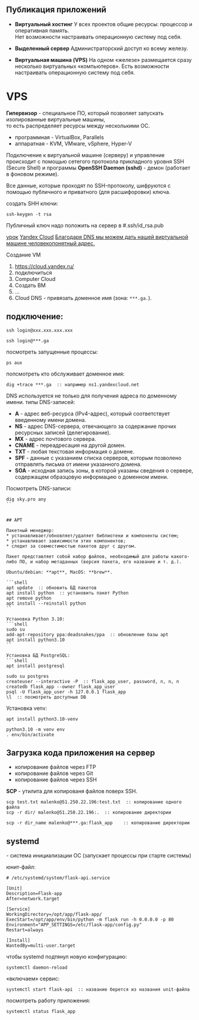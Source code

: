 ## Публикация приложений

* **Виртуальный хостинг**
	У всех проектов общие ресурсы: процессор и оперативная память.\
	Нет возможности настраивать операционную систему под себя. 

* **Выделенный сервер**
	Администраторский доступ ко всему железу.

* **Виртуальная машина (VPS)**
	На одном «железе» размещается сразу несколько виртуальных «компьютеров».
	Есть возможности настраивать операционную систему под себя. 


# VPS

**Гипервизор** - специальное ПО, который позволяет запускать изолированные виртуальные машины,\
то есть распределяет ресурсы между несколькими ОС.

* программная - VirtualBox, Parallels
* аппаратная - KVM, VMware, vSphere, Hyper-V

Подключение к виртуальной машине (серверу) и управление происходит с помощью сетегого протокола прикладного уровня SSH (Secure Shell) и программы  **OpenSSH Daemon (sshd)** - демон (работает в фоновом режиме).

Все данные, которые проходят по SSH-протоколу, шифруются  с помощью публичного и приватного (для расшифоровки) ключа.

создать SHH ключи:
```shell
ssh-keygen -t rsa
```

Публичный ключ надо положить на сервер в #.ssh/id_rsa.pub

[урок](https://skyengpublic.notion.site/25-1-8f89fad8c11e47db8e028c470ef90816)
[Yandex Cloud](https://cloud.yandex.ru/docs/managed-kubernetes/operations/node-connect-ssh)
[Благодаря DNS мы можем дать нашей виртуальной машине человекопонятный адрес.](https://www.freenom.com/ru/index.html?lang=ru)

Создание VM
1) https://cloud.yandex.ru/
2) подключиться
3) Computer Cloud
4) Создать BM
5) ...
6) Cloud DNS - привязать доменное имя (зона: `***.ga.`).


## подключение:

```shell
ssh login@xxx.xxx.xxx.xxx

ssh login@***.ga
```

посмотреть запущенные процессы:
```shell
ps aux
```

попсмотреть кто обслуживает доменное имя:
```shell
dig +trace ***.ga  :: например ns1.yandexcloud.net
```

DNS используется не только для получения адреса по доменному имени. типы DNS-записей:
* **А** - адрес веб-ресурса (IPv4-адрес), который соответствует введенному имени домена.
* **NS** - адрес DNS-сервера, отвечающего за содержание прочих ресурсных записей (делегирование).
* **MX** - адрес почтового сервера.
* **CNAME** - переадресация на другой домен.
* **TXT** - любая текстовая информация о домене.
* **SPF** - данные с указанием списка серверов, которым позволено отправлять письма от имени указанного домена.
* **SOA** - исходная запись зоны, в которой указаны сведения о сервере, содержащем образцовую информацию о доменном имени.

Посмотреть DNS-записи:
```shell
dig sky.pro any
``


## APT

Пакетный менеджер:
* устанавливает/обновляет/удаляет библиотеки и компоненты систем;
* устанавливает зависимости этих компонентов;
* следит за совместимостью пакетов друг с другом.

Пакет представляет собой набор файлов, необходимый для работы какого-либо ПО, и набор метаданных (версия пакета, его название и т. д.).

Ubuntu/debian: **apt**, MacOS: **brew**.

```shell
apt update  :: обновить БД пакетов
apt install python  :: установить пакет Python
apt remove python
apt install --reinstall python
``

Установка Python 3.10:
```shell
sudo su
add-apt-repository ppa:deadsnakes/ppa  :: обновление базы apt
apt install python3.10
``

Установка БД PostgreSQL:
```shell
apt install postgresql

sudo su postgres
createuser --interactive -P  :: flask_app_user, password, n, n, n
createdb flask_app --owner flask_app_user 
psql -U flask_app_user -h 127.0.0.1 flask_app
\l  :: посмотреть доступные DB
```

Установка venv:
```shell
apt install python3.10-venv

python3.10 -m venv env
. env/bin/activate
```


## Загрузка кода приложения на сервер

* копирование файлов через FTP
* копирование файлов через Git
* копирование файлов через SSH

**SCP** - утилита для копированя файлов поверх SSH.

```shell
scp test.txt malenko@51.250.22.196:test.txt  :: копирование одного файла
scp -r dir/ malenko@51.250.22.196:.  :: копирование директории

scp -r dir_name malenko@***.ga:flask_app    :: копирование директории
```


## systemd

\- система инициализации ОС (запускает процессы при старте системы)

юнит-файл:
```
# /etc/systemd/system/flask-api.service

[Unit]
Description=Flask-app
After=network.target

[Service]
WorkingDirectory=/opt/app/flask-app/
ExecStart=/opt/app/env/bin/python -m flask run -h 0.0.0.0 -p 80
Environment="APP_SETTINGS=/etc/flask-app/config.py"
Restart=always

[Install]
WantedBy=multi-user.target
```

чтобы systemd подтянул новую конфигурацию:
```shell
systemctl daemon-reload
```

«включаем» сервис:
```shell
systemctl start flask-api  :: название берется из названия unit-файла
```

посмотреть работу приложения:
```shell
systemctl status flask_app
```

